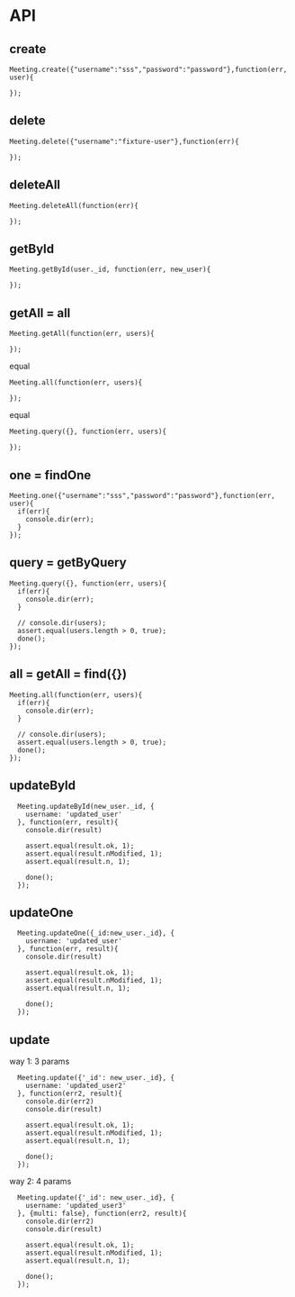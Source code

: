 # API

## create

    Meeting.create({"username":"sss","password":"password"},function(err, user){
      
    });

## delete

    Meeting.delete({"username":"fixture-user"},function(err){

    });


## deleteAll

    Meeting.deleteAll(function(err){

    });

## getById

    Meeting.getById(user._id, function(err, new_user){

    });
    
## getAll = all

    Meeting.getAll(function(err, users){
      
    });
    
    
equal
    
    Meeting.all(function(err, users){
      
    });
    
equal

    Meeting.query({}, function(err, users){
      
    });

## one = findOne

    Meeting.one({"username":"sss","password":"password"},function(err, user){
      if(err){
        console.dir(err);
      }
    });
## query = getByQuery

    Meeting.query({}, function(err, users){
      if(err){
        console.dir(err);
      }
      
      // console.dir(users);
      assert.equal(users.length > 0, true);
      done();
    });
## all = getAll = find({})

    Meeting.all(function(err, users){
      if(err){
        console.dir(err);
      }
      
      // console.dir(users);
      assert.equal(users.length > 0, true);
      done();
    });

## updateById

      Meeting.updateById(new_user._id, {
        username: 'updated_user'
      }, function(err, result){
        console.dir(result)

        assert.equal(result.ok, 1);
        assert.equal(result.nModified, 1);
        assert.equal(result.n, 1);
      
        done();
      });

## updateOne

      Meeting.updateOne({_id:new_user._id}, {
        username: 'updated_user'
      }, function(err, result){
        console.dir(result)

        assert.equal(result.ok, 1);
        assert.equal(result.nModified, 1);
        assert.equal(result.n, 1);
      
        done();
      });


## update

way 1: 3 params

      Meeting.update({'_id': new_user._id}, {
        username: 'updated_user2'
      }, function(err2, result){
        console.dir(err2)
        console.dir(result)

        assert.equal(result.ok, 1);
        assert.equal(result.nModified, 1);
        assert.equal(result.n, 1);
        
        done();
      });
      
way 2: 4 params

      Meeting.update({'_id': new_user._id}, {
        username: 'updated_user3'
      }, {multi: false}, function(err2, result){
        console.dir(err2)
        console.dir(result)

        assert.equal(result.ok, 1);
        assert.equal(result.nModified, 1);
        assert.equal(result.n, 1);
        
        done();
      });